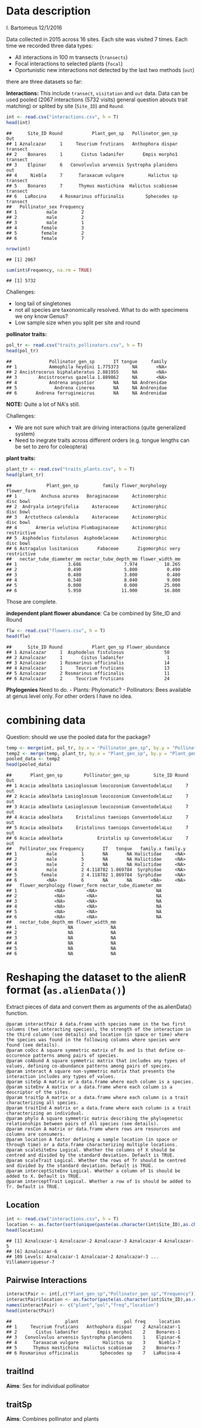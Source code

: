 Data description
================
I. Bartomeus
12/1/2016

Data collected in 2015 across 16 sites. Each site was visited 7 times. Each time we recorded three data types:

-   All interactions in 100 m transects (`transects`)
-   Focal interactions to selected plants (`focal`)
-   Oportunistic new interactions not detected by the last two methods (`out`)

there are three datasets so far:

**Interactions:** This include `transect`, `visitation` and `out` data. Data can be used pooled (2067 interactions (5732 visits) general question abouts trait matching) or splited by site (`Site_ID`) and `Round`.

``` r
int <- read.csv("interactions.csv", h = T)
head(int)
```

    ##      Site_ID Round           Plant_gen_sp   Pollinator_gen_sp      Out
    ## 1 Aznalcazar     1     Teucrium fruticans   Anthophora dispar transect
    ## 2    Bonares     1       Cistus ladanifer       Empis morpho1 transect
    ## 3    Elpinar     6   Convolvulus arvensis Systropha planidens      out
    ## 4     Niebla     7      Taraxacum vulgare         Halictus sp transect
    ## 5    Bonares     7      Thymus mastichina  Halictus scabiosae transect
    ## 6   LaRocina     4 Rosmarinus officinalis        Sphecodes sp transect
    ##   Pollinator_sex Frequency
    ## 1           male         2
    ## 2           male         2
    ## 3           male         1
    ## 4         female         3
    ## 5         female         2
    ## 6         female         7

``` r
nrow(int)
```

    ## [1] 2067

``` r
sum(int$Frequency, na.rm = TRUE)
```

    ## [1] 5732

Challenges:
- long tail of singletones
- not all species are taxonomically resolved. What to do with specimens we ony know Genus?
- Low sample size when you split per site and round

**pollinator traits:**

``` r
pol_tr <- read.csv("traits_pollinators.csv", h = T)
head(pol_tr)
```

    ##              Pollinator_gen_sp       IT tongue     family
    ## 1            Ammophila heydini 1.775373     NA       <NA>
    ## 2 Ancistrocerus biphalateratus 2.881955     NA       <NA>
    ## 3        Ancistrocerus gazella 1.889862     NA       <NA>
    ## 4            Andrena angustior       NA     NA Andrenidae
    ## 5              Andrena cinerea       NA     NA Andrenidae
    ## 6       Andrena ferrugineicrus       NA     NA Andrenidae

**NOTE:** Quite a lot of NA's still.

Challenges:
- We are not sure which trait are driving interactions (quite generalized system)
- Need to inegrate traits across different orders (e.g. tongue lengths can be set to zero for coleoptera)

**plant traits:**

``` r
plant_tr <- read.csv("traits_plants.csv", h = T)
head(plant_tr)
```

    ##             Plant_gen_sp         family flower_morphology      flower_form
    ## 1         Anchusa azurea   Boraginaceae     Actinomorphic        disc bowl
    ## 2  Andryala integrifolia     Asteraceae     Actinomorphic        disc bowl
    ## 3   Arctotheca calendula     Asteraceae     Actinomorphic        disc bowl
    ## 4       Armeria velutina Plumbaginaceae     Actinomorphic      restrictive
    ## 5  Asphodelus fistulosus  Asphodelaceae     Actinomorphic        disc bowl
    ## 6 Astragalus lusitanicus       Fabaceae       Zigomorphic very restrictive
    ##   nectar_tube_diameter_mm nectar_tube_depth_mm flower_width_mm
    ## 1                   3.686                7.974          18.265
    ## 2                   0.490                5.800           0.490
    ## 3                   0.480                3.800           0.480
    ## 4                   6.540                8.040           9.000
    ## 5                   0.000                0.000          25.000
    ## 6                   5.950               11.900          16.800

Those are complete.

**independent plant flower abundance**: Ca be combined by Site\_ID and Round

``` r
flw <- read.csv("flowers.csv", h = T)
head(flw)
```

    ##      Site_ID Round           Plant_gen_sp Flower_abundance
    ## 1 Aznalcazar     1  Asphodelus fistulosus               50
    ## 2 Aznalcazar     1       Cistus ladanifer                1
    ## 3 Aznalcazar     1 Rosmarinus officinalis               14
    ## 4 Aznalcazar     1     Teucrium fruticans               13
    ## 5 Aznalcazar     2 Rosmarinus officinalis               11
    ## 6 Aznalcazar     2     Teucrium fruticans               24

**Phylogenies** Need to do. - Plants: Phylomatic? - Pollinators: Bees available at genus level only. For other orders I have no idea.

combining data
==============

Question: should we use the pooled data for the package?

``` r
temp <- merge(int, pol_tr, by.x = "Pollinator_gen_sp", by.y = "Pollinator_gen_sp", all.x = TRUE)
temp2 <- merge(temp, plant_tr, by.x = "Plant_gen_sp", by.y = "Plant_gen_sp", all.x = TRUE)
pooled_data <- temp2
head(pooled_data)
```

    ##       Plant_gen_sp        Pollinator_gen_sp         Site_ID Round Out
    ## 1 Acacia adealbata Lasioglossum leucozonium ConventodelaLuz     7 out
    ## 2 Acacia adealbata Lasioglossum leucozonium ConventodelaLuz     7 out
    ## 3 Acacia adealbata Lasioglossum leucozonium ConventodelaLuz     7 out
    ## 4 Acacia adealbata     Eristalinus taeniops ConventodelaLuz     7 out
    ## 5 Acacia adealbata     Eristalinus taeniops ConventodelaLuz     7 out
    ## 6 Acacia adealbata             Eristalis sp ConventodelaLuz     7 out
    ##   Pollinator_sex Frequency       IT   tongue   family.x family.y
    ## 1           male         1       NA       NA Halictidae     <NA>
    ## 2           male         5       NA       NA Halictidae     <NA>
    ## 3           male         2       NA       NA Halictidae     <NA>
    ## 4           male         2 4.118782 1.869784  Syrphidae     <NA>
    ## 5         female         2 4.118782 1.869784  Syrphidae     <NA>
    ## 6           <NA>         6       NA       NA       <NA>     <NA>
    ##   flower_morphology flower_form nectar_tube_diameter_mm
    ## 1              <NA>        <NA>                      NA
    ## 2              <NA>        <NA>                      NA
    ## 3              <NA>        <NA>                      NA
    ## 4              <NA>        <NA>                      NA
    ## 5              <NA>        <NA>                      NA
    ## 6              <NA>        <NA>                      NA
    ##   nectar_tube_depth_mm flower_width_mm
    ## 1                   NA              NA
    ## 2                   NA              NA
    ## 3                   NA              NA
    ## 4                   NA              NA
    ## 5                   NA              NA
    ## 6                   NA              NA

Reshaping the dataset to the alienR format (`as.alienData()`)
=============================================================

Extract pieces of data and convert them as arguments of the as.alienData() function.

    @param interactPair A data.frame with species name in the two first columns (two interacting species), the strength of the interaction in the third column (see details) and location (in space or time) where the species was found in the following columns where species were found (see details).
    @param coOcc A square symmetric matrix of 0s and 1s that define co-occurence patterns among pairs of species.
    @param coAbund A square symmetric matrix that includes any types of values, defining co-abundance patterns among pairs of species.
    @param interact A square non-symmetric matrix that presents the interaction includes any types of values.
    @param siteSp A matrix or a data.frame where each column is a species.
    @param siteEnv A matrix or a data.frame where each column is a descriptor of the sites.
    @param traitSp A matrix or a data.frame where each column is a trait characterizing all species.
    @param traitInd A matrix or a data.frame where each column is a trait characterizing an individual.
    @param phylo A square symmetric matrix describing the phylogenetic relationships between pairs of all species (see details).
    @param resCon A matrix or data.frame where rows are resources and columns are consumers.
    @param location A factor defining a sample location (in space or through time) or a data.frame characterizing multiple locations.
    @param scaleSiteEnv Logical. Whether the columns of X should be centred and divided by the standard deviation. Default is TRUE.
    @param scaleTrait Logical. Whether the rows of Tr should be centred and divided by the standard deviation. Default is TRUE.
    @param interceptSiteEnv Logical. Whether a column of 1s should be added to X. Default is TRUE.
    @param interceptTrait Logical. Whether a row of 1s should be added to Tr. Default is TRUE.

Location
--------

``` r
int <- read.csv("interactions.csv", h = T)
location <- as.factor(sort(unique(paste(as.character(int$Site_ID),as.character(int$Round),sep="-"))))
head(location)
```

    ## [1] Aznalcazar-1 Aznalcazar-2 Aznalcazar-3 Aznalcazar-4 Aznalcazar-5
    ## [6] Aznalcazar-6
    ## 109 Levels: Aznalcazar-1 Aznalcazar-2 Aznalcazar-3 ... Villamanriquesur-7

Pairwise Interactions
---------------------

``` r
interactPair <- int[,c("Plant_gen_sp","Pollinator_gen_sp","Frequency")]
interactPair$location <- as.factor(paste(as.character(int$Site_ID),as.character(int$Round),sep="-"))
names(interactPair) <- c("plant","pol","freq","location")
head(interactPair)
```

    ##                    plant                 pol freq     location
    ## 1     Teucrium fruticans   Anthophora dispar    2 Aznalcazar-1
    ## 2       Cistus ladanifer       Empis morpho1    2    Bonares-1
    ## 3   Convolvulus arvensis Systropha planidens    1    Elpinar-6
    ## 4      Taraxacum vulgare         Halictus sp    3     Niebla-7
    ## 5      Thymus mastichina  Halictus scabiosae    2    Bonares-7
    ## 6 Rosmarinus officinalis        Sphecodes sp    7   LaRocina-4

traitInd
--------

**Aims**: Sex for individual pollinator

traitSp
-------

**Aims**: Combines pollinator and plants
